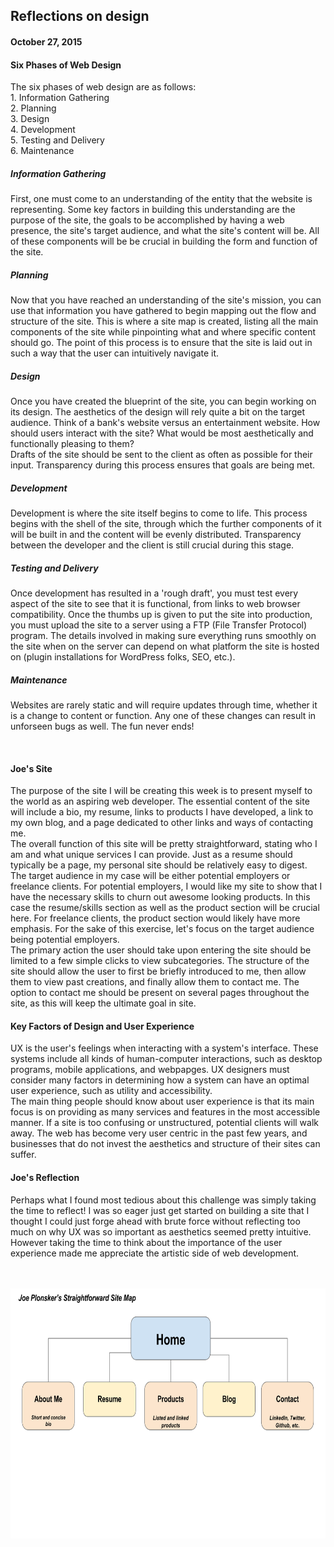 <!DOCTYPE html>
<head>
  <title>Reflections on Design</title>
  <meta charset="UTF-8">
  <link rel="stylesheet" type="text/css" href="your-stylesheet-link-here.css">
</head>

<main>
  <h2>Reflections on design</h2>
  <h4>October 27, 2015</h4>


<section>
  <h4>Six Phases of Web Design</h4>
    <p>
      The six phases of web design are as follows:<br>
      1. Information Gathering
      <br>
      2. Planning
      <br>
      3. Design
      <br>
      4. Development
      <br>
      5. Testing and Delivery
      <br>
      6. Maintenance
      <br>
    </p>
    <p>
    <h5>Information Gathering</h5>
    First, one must come to an understanding of the entity that the website is representing. Some key factors in building this understanding are the purpose of the site, the goals to be accomplished by having a web presence, the site's target audience, and what the site's content will be. All of these components will be be crucial in building the form and function of the site.
	</p>
	<p>
    <h5>Planning</h5>
    Now that you have reached an understanding of the site's mission, you can use that information you have gathered to begin mapping out the flow and structure of the site. This is where a site map is created, listing all the main components of the site while pinpointing what and where specific content should go. The point of this process is to ensure that the site is laid out in such a way that the user can intuitively navigate it.
    </p>
    <p>
    <h5>Design</h5>
    Once you have created the blueprint of the site, you can begin working on its design. The aesthetics of the design will rely quite a bit on the target audience. Think of a bank's website versus an entertainment website. How should users interact with the site? What would be most aesthetically and functionally pleasing to them?
    <br>
    Drafts of the site should be sent to the client as often as possible for their input. Transparency during this process ensures that goals are being met.
    </p>
    <p>
    <h5>Development</h5>
    Development is where the site itself begins to come to life. This process begins with the shell of the site, through which the further components of it will be built in and the content will be evenly distributed. Transparency between the developer and the client is still crucial during this stage.
    </p>
    <p>
    <h5>Testing and Delivery</h5>
    Once development has resulted in a 'rough draft', you must test every aspect of the site to see that it is functional, from links to web browser compatibility. Once the thumbs up is given to put the site into production, you must upload the site to a server using a FTP (File Transfer Protocol) program. The details involved in making sure everything runs smoothly on the site when on the server can depend on what platform the site is hosted on (plugin installations for WordPress folks, SEO, etc.).
	</p>
	<p>
    <h5>Maintenance</h5>
    Websites are rarely static and will require updates through time, whether it is a change to content or function. Any one of these changes can result in unforseen bugs as well. The fun never ends!
	</p>
	<br>
	<p>
	<h4>Joe's Site</h4>
	The purpose of the site I will be creating this week is to present myself to the world as an aspiring web developer. The essential content of the site will include a bio, my resume, links to products I have developed, a link to my own blog, and a page dedicated to other links and ways of contacting me.<br>The overall function of this site will be pretty straightforward, stating who I am and what unique services I can provide. Just as a resume should typically be a page, my personal site should be relatively easy to digest.
	<br>
	The target audience in my case will be either potential employers or freelance clients. For potential employers, I would like my site to show that I have the necessary skills to churn out awesome looking products. In this case the resume/skills section as well as the product section will be crucial here. For freelance clients, the product section would likely have more emphasis. For the sake of this exercise, let's focus on the target audience being potential employers.
	<br>
	The primary action the user should take upon entering the site should be limited to a few simple clicks to view subcategories. The structure of the site should allow the user to first be briefly introduced to me, then allow them to view past creations, and finally allow them to contact me. The option to contact me should be present on several pages throughout the site, as this will keep the ultimate goal in site. 
</p>
<p>
	<h4>Key Factors of Design and User Experience</h4>
	UX is the user's feelings when interacting with a system's interface. These systems include all kinds of human-computer interactions, such as desktop programs, mobile applications, and webpapges. UX designers must consider many factors in determining how a system can have an optimal user experience, such as utility and accessibility.
	<br>
	The main thing people should know about user experience is that its main focus is on providing as many services and features in the most accessible manner. If a site is too confusing or unstructured, potential clients will walk away. The web has become very user centric in the past few years, and businesses that do not invest the aesthetics and structure of their sites can suffer.
	<br>
</p>
<p>
	<h4>Joe's Reflection</h4>
	Perhaps what I found most tedious about this challenge was simply taking the time to reflect! I was so eager just get started on building a site that I thought I could just forge ahead with brute force without reflecting too much on why UX was so important as aesthetics seemed pretty intuitive. However taking the time to think about the importance of the user experience made me appreciate the artistic side of web development.
	</p>
<br><br>
<img src ="imgs/site-map.png" alt="site map" width ="700" height = "400")>
</section>
</main>